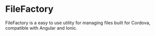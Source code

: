 # FileFactory
FileFactory is a easy to use utility for managing files built for Cordova, compatible with Angular and Ionic.

